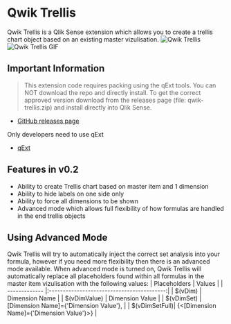 # Qwik Trellis
Qwik Trellis is a Qlik Sense extension which allows you to create a trellis chart object based on an existing master vizulisation.
![Qwik Trellis](https://raw.githubusercontent.com/rileymd88/data/master/qwik-trellis/qwiktrellis2.png)
![Qwik Trellis GIF](https://raw.githubusercontent.com/rileymd88/data/master/qwik-trellis/qwiktrellis2.gif)

## Important Information
>This extension code requires packing using the qExt tools. You can NOT download the repo and directly install. To get the correct approved version download from the releases page (file: qwik-trellis.zip) and install directly into Qlik Sense.

* [GitHub releases page](https://github.com/rileymd88/qwik-trellis/releases)

Only developers need to use qExt
* [qExt](https://github.com/axisgroup/qExt)

## Features in v0.2
* Ability to create Trellis chart based on master item and 1 dimension
* Ability to hide labels on one side only
* Ability to force all dimensions to be shown
* Advanced mode which allows full flexibility of how formulas are handled in the end trellis objects

## Using Advanced Mode
Qwik Trellis will try to automatically inject the correct set analysis into your formula, however if you need more flexibility then there is an advanced mode available. When advanced mode is turned on, Qwik Trellis will automatically replace all placeholders found within all formulas in the master item vizulisation with the following values:
| Placeholders  | Values                                     |
| ------------- |:------------------------------------------:|
| $(vDim)       | Dimension Name                             |
| $(vDimValue)  | Dimension Value                            |
| $(vDimSet)    | [Dimension Name]={'Dimension Value'},      |
| $(vDimSetFull)| {<[Dimension Name]={'Dimension Value'}>}   |







